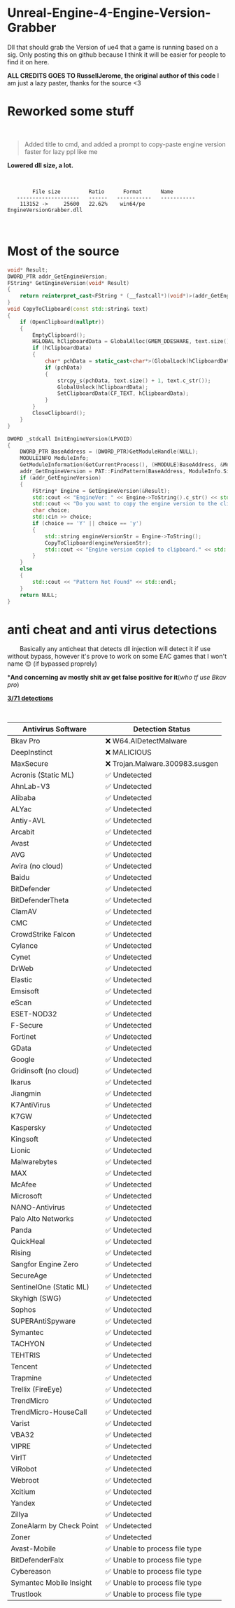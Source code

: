 # Unreal-Engine-4-Engine-Version-Grabber

Dll that should grab the Version of ue4 that a game is running based on a sig.
Only posting this on github because I think it will be easier for people to find it on here.

**ALL CREDITS GOES TO RussellJerome, the original author of this code** I am just a lazy paster, thanks for the source <3
⠀
# Reworked some stuff

⠀
⠀
> Added title to cmd, and added a prompt to copy-paste engine version faster for lazy ppl like me

**Lowered dll size, a lot.**

⠀
⠀
```
        File size         Ratio      Format      Name
   --------------------   ------   -----------   -----------
    113152 ->     25600   22.62%    win64/pe     EngineVersionGrabber.dll     
```

⠀
⠀
# Most of the source

```c++
void* Result;
DWORD_PTR addr_GetEngineVersion;
FString* GetEngineVersion(void* Result)
{
    return reinterpret_cast<FString * (__fastcall*)(void*)>(addr_GetEngineVersion)(Result);
}
void CopyToClipboard(const std::string& text)
{
    if (OpenClipboard(nullptr))
    {
        EmptyClipboard();
        HGLOBAL hClipboardData = GlobalAlloc(GMEM_DDESHARE, text.size() + 1);
        if (hClipboardData)
        {
            char* pchData = static_cast<char*>(GlobalLock(hClipboardData));
            if (pchData)
            {
                strcpy_s(pchData, text.size() + 1, text.c_str());
                GlobalUnlock(hClipboardData);
                SetClipboardData(CF_TEXT, hClipboardData);
            }
        }
        CloseClipboard();
    }
}

DWORD _stdcall InitEngineVersion(LPVOID)
{
    DWORD_PTR BaseAddress = (DWORD_PTR)GetModuleHandle(NULL);
    MODULEINFO ModuleInfo;
    GetModuleInformation(GetCurrentProcess(), (HMODULE)BaseAddress, &ModuleInfo, sizeof(ModuleInfo));
    addr_GetEngineVersion = PAT::FindPattern(BaseAddress, ModuleInfo.SizeOfImage, "\x40\x53\x48\x83\xEC\x20\x48\x8B\xD9\xE8\x00\x00\x00\x00\x48\x8B\xC8\x41\xB8\x04\x00\x00\x00\x48\x8B\xD3", "xxxxxxxxxx????xxxxxxxxxxxx", 0);
    if (addr_GetEngineVersion)
    {
        FString* Engine = GetEngineVersion(&Result);
        std::cout << "EngineVer: " << Engine->ToString().c_str() << std::endl;
        std::cout << "Do you want to copy the engine version to the clipboard? (Y/N): ";
        char choice;
        std::cin >> choice;
        if (choice == 'Y' || choice == 'y')
        {
            std::string engineVersionStr = Engine->ToString();
            CopyToClipboard(engineVersionStr);
            std::cout << "Engine version copied to clipboard." << std::endl;
        }
    }
    else
    {
        std::cout << "Pattern Not Found" << std::endl;
    }
    return NULL;
}
```


# anti cheat and anti virus detections

⠀
⠀
Basically any anticheat that detects dll injection will detect it if use without bypass, however it's prove to work on some EAC games that I won't name 😊 (if bypassed proprely)

***And concerning av mostly shit av get false positive for it**(*who tf use Bkav pro*)

**[3/71 detections](https://www.virustotal.com/gui/file/8e2919c3967b5aa7e462f2a4973714ea2bd60179351e58c3f80a3b986fc11318?nocache=1)**


⠀
⠀

| Antivirus Software                  | Detection Status             |
| ----------------------------------- | ---------------------------- |
| Bkav Pro                            | ❌ W64.AIDetectMalware          |
| DeepInstinct                        | ❌ MALICIOUS                    |
| MaxSecure                           | ❌ Trojan.Malware.300983.susgen |
| Acronis (Static ML)                | ✅ Undetected                   |
| AhnLab-V3                           | ✅ Undetected                   |
| Alibaba                             | ✅ Undetected                   |
| ALYac                               | ✅ Undetected                   |
| Antiy-AVL                           | ✅ Undetected                   |
| Arcabit                             | ✅ Undetected                   |
| Avast                               | ✅ Undetected                   |
| AVG                                 | ✅ Undetected                   |
| Avira (no cloud)                    | ✅ Undetected                   |
| Baidu                               | ✅ Undetected                   |
| BitDefender                         | ✅ Undetected                   |
| BitDefenderTheta                    | ✅ Undetected                   |
| ClamAV                              | ✅ Undetected                   |
| CMC                                 | ✅ Undetected                   |
| CrowdStrike Falcon                  | ✅ Undetected                   |
| Cylance                             | ✅ Undetected                   |
| Cynet                               | ✅ Undetected                   |
| DrWeb                               | ✅ Undetected                   |
| Elastic                             | ✅ Undetected                   |
| Emsisoft                            | ✅ Undetected                   |
| eScan                               | ✅ Undetected                   |
| ESET-NOD32                          | ✅ Undetected                   |
| F-Secure                            | ✅ Undetected                   |
| Fortinet                            | ✅ Undetected                   |
| GData                               | ✅ Undetected                   |
| Google                              | ✅ Undetected                   |
| Gridinsoft (no cloud)               | ✅ Undetected                   |
| Ikarus                              | ✅ Undetected                   |
| Jiangmin                            | ✅ Undetected                   |
| K7AntiVirus                         | ✅ Undetected                   |
| K7GW                                | ✅ Undetected                   |
| Kaspersky                           | ✅ Undetected                   |
| Kingsoft                            | ✅ Undetected                   |
| Lionic                              | ✅ Undetected                   |
| Malwarebytes                        | ✅ Undetected                   |
| MAX                                 | ✅ Undetected                   |
| McAfee                              | ✅ Undetected                   |
| Microsoft                           | ✅ Undetected                   |
| NANO-Antivirus                      | ✅ Undetected                   |
| Palo Alto Networks                  | ✅ Undetected                   |
| Panda                               | ✅ Undetected                   |
| QuickHeal                           | ✅ Undetected                   |
| Rising                              | ✅ Undetected                   |
| Sangfor Engine Zero                 | ✅ Undetected                   |
| SecureAge                           | ✅ Undetected                   |
| SentinelOne (Static ML)            | ✅ Undetected                   |
| Skyhigh (SWG)                       | ✅ Undetected                   |
| Sophos                              | ✅ Undetected                   |
| SUPERAntiSpyware                    | ✅ Undetected                   |
| Symantec                            | ✅ Undetected                   |
| TACHYON                             | ✅ Undetected                   |
| TEHTRIS                             | ✅ Undetected                   |
| Tencent                             | ✅ Undetected                   |
| Trapmine                            | ✅ Undetected                   |
| Trellix (FireEye)                   | ✅ Undetected                   |
| TrendMicro                          | ✅ Undetected                   |
| TrendMicro-HouseCall                | ✅ Undetected                   |
| Varist                              | ✅ Undetected                   |
| VBA32                               | ✅ Undetected                   |
| VIPRE                               | ✅ Undetected                   |
| VirIT                               | ✅ Undetected                   |
| ViRobot                             | ✅ Undetected                   |
| Webroot                             | ✅ Undetected                   |
| Xcitium                             | ✅ Undetected                   |
| Yandex                              | ✅ Undetected                   |
| Zillya                              | ✅ Undetected                   |
| ZoneAlarm by Check Point            | ✅ Undetected                   |
| Zoner                               | ✅ Undetected                   |
| Avast-Mobile                        | ✅ Unable to process file type  |
| BitDefenderFalx                     | ✅ Unable to process file type  |
| Cybereason                          | ✅ Unable to process file type  |
| Symantec Mobile Insight             | ✅ Unable to process file type  |
| Trustlook                           | ✅ Unable to process file type  |
